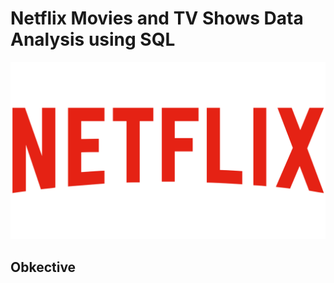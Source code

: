 # Netflix Movies and TV Shows Data Analysis using SQL

![Netflix_logo](https://github.com/yash-18-code/Netflix_sql_project/blob/main/logo.png)


## Obkective

